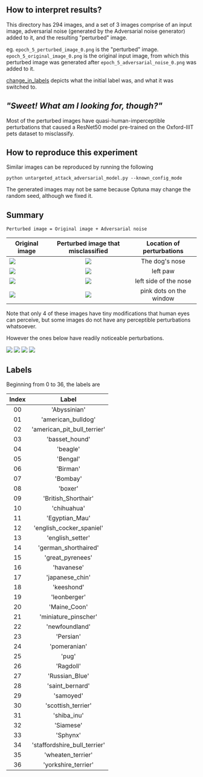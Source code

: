 ## How to interpret results?

This directory has 294 images, and a set of 3 images comprise of an input image,
adversarial noise (generated by the Adversarial noise generator) added to it, and the resulting "perturbed" image.

eg. `epoch_5_perturbed_image_0.png` is the "perturbed" image.
`epoch_5_original_image_0.png` is the original input image, from which this perturbed image was generated after
`epoch_5_adversarial_noise_0.png` was added to it.

[change_in_labels](https://github.com/jand271/Oxford-IIIT-Pets-Pytorch-JA/blob/master/results/untargeted_adversarial_model/change_in_labels) depicts what the initial label was, and what it was switched to.


## <i>"Sweet! What am I looking for, though?"</i>
Most of the perturbed images have quasi-human-imperceptible perturbations that caused a ResNet50 model pre-trained on the Oxford-IIIT pets dataset to misclassify.


## How to reproduce this experiment
Similar images can be reproduced by running the following
```
python untargeted_attack_adversarial_model.py --known_config_mode
```
The generated images may not be same because Optuna may change the random seed, although we fixed it.

## Summary

`Perturbed image = Original image + Adversarial noise`

| Original image        | Perturbed image that misclassified | Location of perturbations|
| ------------- |:------:|:---------:|
| <img src="https://github.com/jand271/Oxford-IIIT-Pets-Pytorch-JA/blob/master/results/untargeted_adversarial_model/epoch_5_original_image_3.png">      | <img src="https://github.com/jand271/Oxford-IIIT-Pets-Pytorch-JA/blob/master/results/untargeted_adversarial_model/epoch_5_perturbed_image_3.png"> | The dog's nose |
| <img src="https://github.com/jand271/Oxford-IIIT-Pets-Pytorch-JA/blob/master/results/untargeted_adversarial_model/epoch_5_original_image_10.png">      | <img src="https://github.com/jand271/Oxford-IIIT-Pets-Pytorch-JA/blob/master/results/untargeted_adversarial_model/epoch_5_perturbed_image_10.png"> | left paw |
| <img src="https://github.com/jand271/Oxford-IIIT-Pets-Pytorch-JA/blob/master/results/untargeted_adversarial_model/epoch_5_original_image_63.png">      | <img src="https://github.com/jand271/Oxford-IIIT-Pets-Pytorch-JA/blob/master/results/untargeted_adversarial_model/epoch_5_perturbed_image_63.png"> | left side of the nose |
| <img src="https://github.com/jand271/Oxford-IIIT-Pets-Pytorch-JA/blob/master/results/untargeted_adversarial_model/epoch_5_original_image_84.png">      | <img src="https://github.com/jand271/Oxford-IIIT-Pets-Pytorch-JA/blob/master/results/untargeted_adversarial_model/epoch_5_perturbed_image_84.png"> | pink dots on the window |

Note that only 4 of these images have tiny modifications that human eyes can perceive,
but some images do not have any perceptible perturbations whatsoever.

However the ones below have readily noticeable perturbations.

<img src="https://github.com/jand271/Oxford-IIIT-Pets-Pytorch-JA/blob/master/results/untargeted_adversarial_model/epoch_5_perturbed_image_57.png">

<img src="https://github.com/jand271/Oxford-IIIT-Pets-Pytorch-JA/blob/master/results/untargeted_adversarial_model/epoch_5_perturbed_image_77.png">

<img src="https://github.com/jand271/Oxford-IIIT-Pets-Pytorch-JA/blob/master/results/untargeted_adversarial_model/epoch_5_perturbed_image_73.png">

<img src="https://github.com/jand271/Oxford-IIIT-Pets-Pytorch-JA/blob/master/results/untargeted_adversarial_model/epoch_5_perturbed_image_22.png">

## Labels

Beginning from 0 to 36, the labels are 

| Index | Label |
|:-----:|:------:|
|00 |'Abyssinian'
|01 |'american_bulldog'|
|02 |'american_pit_bull_terrier'|
|03 |'basset_hound'
|04 |'beagle'|
|05 |'Bengal'|
|06 |'Birman'|
|07 |'Bombay'|
|08 |'boxer'|
|09 |'British_Shorthair'|
|10 |'chihuahua'|
|11 |'Egyptian_Mau'|
|12 |'english_cocker_spaniel'|
|13 |'english_setter'
|14 |'german_shorthaired'|
|15 |'great_pyrenees'
|16 |'havanese'|
|17 |'japanese_chin'|
|18 |'keeshond'|
|19 |'leonberger'|
|20 |'Maine_Coon'|
|21 |'miniature_pinscher'|
|22 |'newfoundland'
|23 |'Persian'|
|24 |'pomeranian'|
|25 |'pug'|
|26 |'Ragdoll'|
|27 |'Russian_Blue'|
|28 |'saint_bernard'|
|29 |'samoyed'|
|30 |'scottish_terrier'|
|31 |'shiba_inu'|
|32 |'Siamese'|
|33 |'Sphynx'|
|34 |'staffordshire_bull_terrier'|
|35 |'wheaten_terrier'
|36 |'yorkshire_terrier'|
